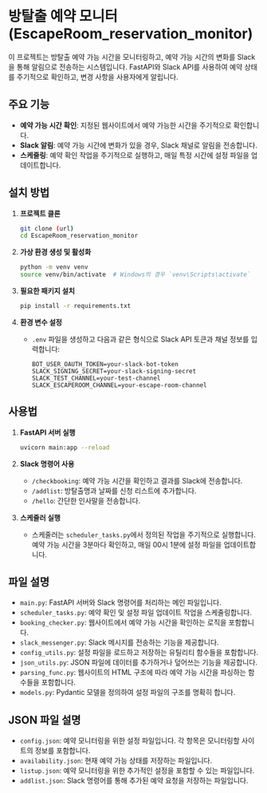 # 방탈출 예약 모니터 (EscapeRoom_reservation_monitor)

이 프로젝트는 방탈출 예약 가능 시간을 모니터링하고, 예약 가능 시간의 변화를 Slack을 통해 알림으로 전송하는 시스템입니다. FastAPI와 Slack API를 사용하여 예약 상태를 주기적으로 확인하고, 변경 사항을 사용자에게 알립니다.

## 주요 기능

- **예약 가능 시간 확인**: 지정된 웹사이트에서 예약 가능한 시간을 주기적으로 확인합니다.
- **Slack 알림**: 예약 가능 시간에 변화가 있을 경우, Slack 채널로 알림을 전송합니다.
- **스케줄링**: 예약 확인 작업을 주기적으로 실행하고, 매일 특정 시간에 설정 파일을 업데이트합니다.

## 설치 방법

1. **프로젝트 클론**
   ```bash
   git clone (url)
   cd EscapeRoom_reservation_monitor
   ```

2. **가상 환경 생성 및 활성화**
   ```bash
   python -m venv venv
   source venv/bin/activate  # Windows의 경우 `venv\Scripts\activate`
   ```

3. **필요한 패키지 설치**
   ```bash
   pip install -r requirements.txt
   ```

4. **환경 변수 설정**
   - `.env` 파일을 생성하고 다음과 같은 형식으로 Slack API 토큰과 채널 정보를 입력합니다:
     ```
     BOT_USER_OAUTH_TOKEN=your-slack-bot-token
     SLACK_SIGNING_SECRET=your-slack-signing-secret
     SLACK_TEST_CHANNEL=your-test-channel
     SLACK_ESCAPEROOM_CHANNEL=your-escape-room-channel
     ```

## 사용법

1. **FastAPI 서버 실행**
   ```bash
   uvicorn main:app --reload
   ```

2. **Slack 명령어 사용**
   - `/checkbooking`: 예약 가능 시간을 확인하고 결과를 Slack에 전송합니다.
   - `/addlist`: 방탈출명과 날짜를 신청 리스트에 추가합니다.
   - `/hello`: 간단한 인사말을 전송합니다.

3. **스케줄러 실행**
   - 스케줄러는 `scheduler_tasks.py`에서 정의된 작업을 주기적으로 실행합니다. 예약 가능 시간을 3분마다 확인하고, 매일 00시 1분에 설정 파일을 업데이트합니다.

## 파일 설명

- `main.py`: FastAPI 서버와 Slack 명령어를 처리하는 메인 파일입니다.
- `scheduler_tasks.py`: 예약 확인 및 설정 파일 업데이트 작업을 스케줄링합니다.
- `booking_checker.py`: 웹사이트에서 예약 가능 시간을 확인하는 로직을 포함합니다.
- `slack_messenger.py`: Slack 메시지를 전송하는 기능을 제공합니다.
- `config_utils.py`: 설정 파일을 로드하고 저장하는 유틸리티 함수들을 포함합니다.
- `json_utils.py`: JSON 파일에 데이터를 추가하거나 덮어쓰는 기능을 제공합니다.
- `parsing_func.py`: 웹사이트의 HTML 구조에 따라 예약 가능 시간을 파싱하는 함수들을 포함합니다.
- `models.py`: Pydantic 모델을 정의하여 설정 파일의 구조를 명확히 합니다.

## JSON 파일 설명 

- `config.json`: 예약 모니터링을 위한 설정 파일입니다. 각 항목은 모니터링할 사이트의 정보를 포함합니다.
- `availability.json`: 현재 예약 가능 상태를 저장하는 파일입니다.
- `listup.json`: 예약 모니터링을 위한 추가적인 설정을 포함할 수 있는 파일입니다.
- `addlist.json`: Slack 명령어를 통해 추가된 예약 요청을 저장하는 파일입니다.
